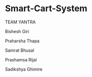 # Smart-Cart-System

TEAM YANTRA 

Bishesh Giri

Praharsha Thapa

Samrat Bhusal

Prashamsa Rijal

Sadikshya Ghimire
